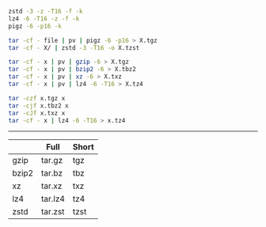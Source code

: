 ```bash
zstd -3 -z -T16 -f -k
lz4 -6 -T16 -z -f -k
pigz -6 -p16 -k
```

```bash
tar -cf - file | pv | pigz -6 -p16 > X.tgz
tar -cf - X/ | zstd -3 -T16 -o X.tzst

tar -cf - x | pv | gzip -6 > X.tgz
tar -cf - x | pv | bzip2 -6 > X.tbz2
tar -cf - x | pv | xz -6 > X.txz
tar -cf - x | pv | lz4 -6 -T16 > X.tz4
```

```bash
tar -czf x.tgz x
tar -cjf x.tbz2 x
tar -cJf x.txz x
tar -cf - x | lz4 -6 -T16 > x.tz4
```

----

|       	| Full    	| Short 	|
|-------	|---------	|-------	|
| gzip  	| tar.gz  	| tgz   	|
| bzip2 	| tar.bz  	| tbz   	|
| xz    	| tar.xz  	| txz   	|
| lz4   	| tar.lz4 	| tz4   	|
| zstd   	| tar.zst 	| tzst   	|
